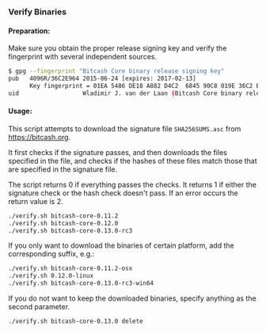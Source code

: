 ### Verify Binaries

#### Preparation:

Make sure you obtain the proper release signing key and verify the fingerprint with several independent sources.

```sh
$ gpg --fingerprint "Bitcash Core binary release signing key"
pub   4096R/36C2E964 2015-06-24 [expires: 2017-02-13]
      Key fingerprint = 01EA 5486 DE18 A882 D4C2  6845 90C8 019E 36C2 E964
uid                  Wladimir J. van der Laan (Bitcash Core binary release signing key) <laanwj@gmail.com>
```

#### Usage:

This script attempts to download the signature file `SHA256SUMS.asc` from https://bitcash.org.

It first checks if the signature passes, and then downloads the files specified in the file, and checks if the hashes of these files match those that are specified in the signature file.

The script returns 0 if everything passes the checks. It returns 1 if either the signature check or the hash check doesn't pass. If an error occurs the return value is 2.


```sh
./verify.sh bitcash-core-0.11.2
./verify.sh bitcash-core-0.12.0
./verify.sh bitcash-core-0.13.0-rc3
```

If you only want to download the binaries of certain platform, add the corresponding suffix, e.g.:

```sh
./verify.sh bitcash-core-0.11.2-osx
./verify.sh 0.12.0-linux
./verify.sh bitcash-core-0.13.0-rc3-win64
```

If you do not want to keep the downloaded binaries, specify anything as the second parameter.

```sh
./verify.sh bitcash-core-0.13.0 delete
```
